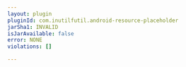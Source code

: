 ```yaml
---
layout: plugin
pluginId: com.inutilfutil.android-resource-placeholder
jarSha1: INVALID
isJarAvailable: false
error: NONE
violations: []

---
```

